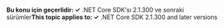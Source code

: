 <span data-ttu-id="f4715-101">**Bu konu için geçerlidir: ✓** .NET Core SDK'sı 2.1.300 ve sonraki sürümler</span><span class="sxs-lookup"><span data-stu-id="f4715-101">**This topic applies to: ✓** .NET Core SDK 2.1.300 and later versions</span></span>
